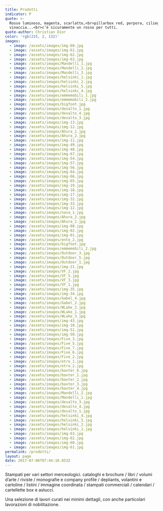 ```yaml
---
title: Prodotti
indicator: P
quote: >-
  Rosso luminoso, magenta, scarlatto,<br>pillarbox red, porpora, ciliegio,
  vinaccia...<br>c’è sicuramente un rosso per tutti.
quote-author: Christian Dior
color: 'rgb(215, 2, 132)'
images:
  - image: /assets/images/img-60.jpg
  - image: /assets/images/img-61.jpg
  - image: /assets/images/img-62.jpg
  - image: /assets/images/img-63.jpg
  - image: /assets/images/Mandelli_1.jpg
  - image: /assets/images/Mandelli_2.jpg
  - image: /assets/images/Mandelli_3.jpg
  - image: /assets/images/helsinki_1.jpg
  - image: /assets/images/helsinki_2.jpg
  - image: /assets/images/helsinki_5.jpg
  - image: /assets/images/helsinki_4.jpg
  - image: /assets/images/emmemobili_1.jpg
  - image: /assets/images/emmemobili_2.jpg
  - image: /assets/images/bigfoot.jpg
  - image: /assets/images/desalto_1.jpg
  - image: /assets/images/desalto_4.jpg
  - image: /assets/images/desalto_3.jpg
  - image: /assets/images/img-13.jpg
  - image: /assets/images/img-12.jpg
  - image: /assets/images/Ahura_1.jpg
  - image: /assets/images/Ahura_2.jpg
  - image: /assets/images/img-11.jpg
  - image: /assets/images/img-49.jpg
  - image: /assets/images/img-48.jpg
  - image: /assets/images/img-67.jpg
  - image: /assets/images/img-54.jpg
  - image: /assets/images/img-57.jpg
  - image: /assets/images/img-56.jpg
  - image: /assets/images/img-64.jpg
  - image: /assets/images/img-66.jpg
  - image: /assets/images/img-65.jpg
  - image: /assets/images/img-19.jpg
  - image: /assets/images/img-18.jpg
  - image: /assets/images/img-17.jpg
  - image: /assets/images/img-32.jpg
  - image: /assets/images/img-33.jpg
  - image: /assets/images/img-12.jpg
  - image: /assets/images/nava_1.jpg
  - image: /assets/images/Ahura_2.jpg
  - image: /assets/images/Ahura_1.jpg
  - image: /assets/images/img-08.jpg
  - image: /assets/images/img-02.jpg
  - image: /assets/images/img-01.jpg
  - image: /assets/images/ento_2.jpg
  - image: /assets/images/bigfoot.jpg
  - image: /assets/images/emmemobili_2.jpg
  - image: /assets/images/Outdoor_3.jpg
  - image: /assets/images/Outdoor_5.jpg
  - image: /assets/images/Outdoor_1.jpg
  - image: /assets/images/img-21.jpg
  - image: /assets/images/VF_2.jpg
  - image: /assets/images/VF_5.jpg
  - image: /assets/images/VF_3.jpg
  - image: /assets/images/VF_1.jpg
  - image: /assets/images/img-35.jpg
  - image: /assets/images/img-34.jpg
  - image: /assets/images/Gabel_4.jpg
  - image: /assets/images/Gabel_2.jpg
  - image: /assets/images/WLake_2.jpg
  - image: /assets/images/WLake_1.jpg
  - image: /assets/images/WLake_3.jpg
  - image: /assets/images/img-43.jpg
  - image: /assets/images/img-10.jpg
  - image: /assets/images/img-51.jpg
  - image: /assets/images/img-50.jpg
  - image: /assets/images/Five_3.jpg
  - image: /assets/images/Five_5.jpg
  - image: /assets/images/Five_7.jpg
  - image: /assets/images/Five_6.jpg
  - image: /assets/images/Five_2.jpg
  - image: /assets/images/etro_1.jpg
  - image: /assets/images/etro_2.jpg
  - image: /assets/images/baxter_6.jpg
  - image: /assets/images/baxter_1.jpg
  - image: /assets/images/baxter_2.jpg
  - image: /assets/images/baxter_3.jpg
  - image: /assets/images/baxter_4.jpg
  - image: /assets/images/Mandelli_2.jpg
  - image: /assets/images/Mandelli_1.jpg
  - image: /assets/images/desalto_3.jpg
  - image: /assets/images/desalto_4.jpg
  - image: /assets/images/desalto_1.jpg
  - image: /assets/images/helsinki_4.jpg
  - image: /assets/images/helsinki_5.jpg
  - image: /assets/images/helsinki_2.jpg
  - image: /assets/images/helsinki_1.jpg
  - image: /assets/images/img-63.jpg
  - image: /assets/images/img-62.jpg
  - image: /assets/images/img-60.jpg
  - image: /assets/images/img-61.jpg
permalink: /prodotti/
layout: page
date: 2017-07-06T07:44:10.853Z
---
```

Stampati per vari settori merceologici. cataloghi e brochure / libri / volumi d’arte / riviste / monografie e company profile / depliants, volantini e cartoline / listini / immagine coordinata / stampati commerciali / calendari / cartellette box e astucci.

Una selezione di lavori curati nei minimi dettagli, con anche particolari lavorazioni di nobilitazione.
